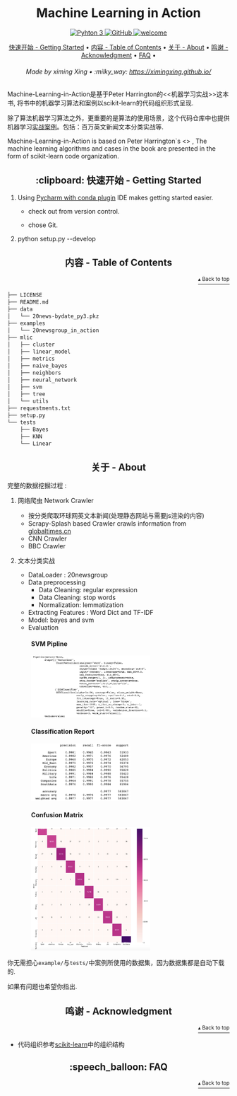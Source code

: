 <h1 id="mlic" align="center">Machine Learning in Action</h1>

<p align="center">
    <a href="https://www.python.org/">
        <img src="https://img.shields.io/badge/python-3.5%20%7C%203.6%20%7C%203.7-blue" alt="Pyhton 3">
    </a>
    <a href="http://www.apache.org/licenses/">
        <img src="https://img.shields.io/badge/license-Apache-blue" alt="GitHub">
    </a>
    <a href="#">
        <img src="https://img.shields.io/static/v1.svg?label=Contributions&message=Welcome&color=0059b3&style=flat-square" alt="welcome">
    </a>
</p>

<p align="center">
    <a href="#clipboard-getting-started">快速开始 - Getting Started</a> •
    <a href="#table-of-contents">内容 - Table of Contents</a> •
    <a href="#about">关于 - About</a> •
    <a href="#acknowledgment">鸣谢 - Acknowledgment</a> •
    <a href="#speech_balloon-faq">FAQ</a> •
</p>

<h6 align="center">Made by ximing Xing • :milky_way: 
<a href="https://ximingxing.github.io/">https://ximingxing.github.io/</a>
</h6>

Machine-Learning-in-Action是基于Peter Harrington的<<机器学习实战>>这本书, 将书中的机器学习算法和案例以scikit-learn的代码组织形式呈现.

除了算法机器学习算法之外，更重要的是算法的使用场景，这个代码仓库中也提供机器学习[实战案例](#center)。包括：百万英文新闻文本分类实战等.

Machine-Learning-in-Action is based on Peter Harrington`s <<Macine Learning in Action>> , 
The machine learning algorithms and cases in the book are presented in the form of scikit-learn code organization.

<h2 align="center">:clipboard: 快速开始 -  Getting Started</h2>

1. Using [Pycharm with conda plugin](https://www.jetbrains.com/pycharm/promo/anaconda/) IDE makes getting started easier.

    - check out from version control.

    - chose Git.
    
2. python setup.py --develop

<h2 align="center">内容 - Table of Contents</h2>
<p align="right"><a href="#mlic"><sup>▴ Back to top</sup></a></p>

```
├── LICENSE
├── README.md
├── data
│   └── 20news-bydate_py3.pkz
├── examples
│   └── 20newsgroup_in_action
├── mlic
│   ├── cluster
│   ├── linear_model
│   ├── metrics
│   ├── naive_bayes
│   ├── neighbors
│   ├── neural_network
│   ├── svm
│   ├── tree
│   └── utils
├── requestments.txt
├── setup.py
└── tests
    ├── Bayes
    ├── KNN
    └── Linear
```

<h2 align="center">关于 - About</h2>

完整的数据挖掘过程 :
1. 网络爬虫 Network Crawler
    - 按分类爬取环球网英文本新闻(处理静态网站与需要js渲染的内容)
    - Scrapy-Splash based Crawler crawls information from [globaltimes.cn](http://www.globaltimes.cn/)
    - CNN Crawler
    - BBC Crawler

2. 文本分类实战

    - DataLoader : 20newsgroup
    - Data preprocessing
        - Data Cleaning: regular expression
        - Data Cleaning: stop words
        - Normalization: lemmatization
    - Extracting Features : Word Dict and TF-IDF
    - Model: bayes and svm
    - Evaluation
    
    <div style="margin-left: 30px">
    <h4>SVM Pipline</h4>
    <img src="https://github.com/ximingxing/Images/raw/master/mlic/svm_pipline.jpg" width="60%" height="40%">
    <h4>Classification Report</h4>
    <img src="https://github.com/ximingxing/Images/raw/master/mlic/report.jpg" width="50%" height="40%">    
    <br/>
    <h4>Confusion Matrix</h4>
    <img src="https://github.com/ximingxing/Images/raw/master/mlic/confusion.jpg" width="60%" height="60%">
    </div>    

你无需担心`example/`与`tests/`中案例所使用的数据集，因为数据集都是自动下载的.

如果有问题也希望你指出.

<h2 align="center">鸣谢 - Acknowledgment</h2>
<p align="right"><a href="#mlic"><sup>▴ Back to top</sup></a></p>

* 代码组织参考[scikit-learn](https://github.com/scikit-learn/scikit-learn)中的组织结构

<h2 align="center">:speech_balloon: FAQ</h2>
<p align="right"><a href="#mlic"><sup>▴ Back to top</sup></a></p>
